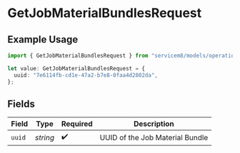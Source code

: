 # GetJobMaterialBundlesRequest

## Example Usage

```typescript
import { GetJobMaterialBundlesRequest } from "servicem8/models/operations";

let value: GetJobMaterialBundlesRequest = {
  uuid: "7e6114fb-cd1e-47a2-b7e8-0faa4d2802da",
};
```

## Fields

| Field                           | Type                            | Required                        | Description                     |
| ------------------------------- | ------------------------------- | ------------------------------- | ------------------------------- |
| `uuid`                          | *string*                        | :heavy_check_mark:              | UUID of the Job Material Bundle |